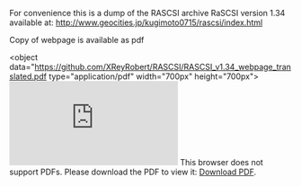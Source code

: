 For convenience this is a dump of the RASCSI archive RaSCSI version 1.34 available at:
http://www.geocities.jp/kugimoto0715/rascsi/index.html

Copy of webpage is available as pdf

<object data="https://github.com/XReyRobert/RASCSI/RASCSI_v1.34_webpage_translated.pdf type="application/pdf" width="700px" height="700px">
    <embed src="https://github.com/XReyRobert/RASCSI/RASCSI_v1.34_webpage_translated.pdf">
        This browser does not support PDFs. Please download the PDF to view it: <a href="https://github.com/XReyRobert/RASCSI/RASCSI_v1.34_webpage_translated.pdf">Download PDF</a>.</p>
    </embed>
</object>
